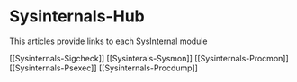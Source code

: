 # Sysinternals-Hub
This articles provide links to each SysInternal module

[[Sysinternals-Sigcheck]]
[[Sysinterals-Sysmon]]
[[Sysinternals-Procmon]]
[[Sysinternals-Psexec]]
[[Sysinternals-Procdump]]
